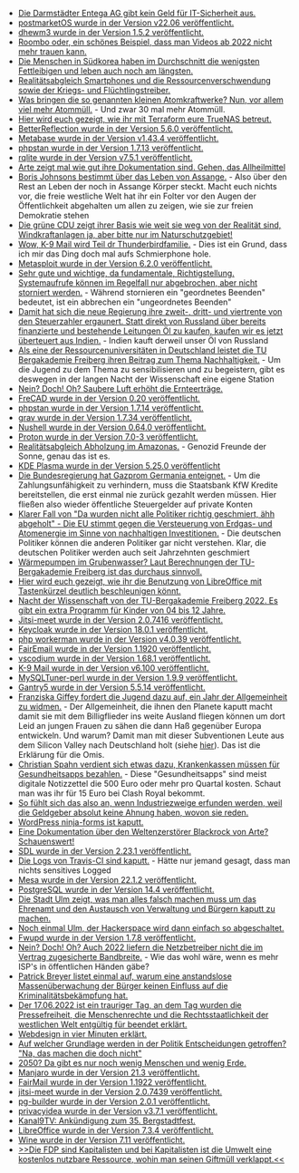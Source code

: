 * [Die Darmstädter Entega AG gibt kein Geld für IT-Sicherheit aus.](https://www.borncity.com/blog/2022/06/13/energieversorger-entega-ag-von-cyberangriff-betroffen/)
* [postmarketOS wurde in der Version v22.06 veröffentlicht.](https://postmarketos.org/blog/2022/06/12/v22.06-release/)
* [dhewm3 wurde in der Version 1.5.2 veröffentlicht.](https://github.com/dhewm/dhewm3/releases/tag/1.5.2)
* [Roombo oder, ein schönes Beispiel, dass man Videos ab 2022 nicht mehr trauen kann.](https://www.youtube.com/watch?v=71c80ab_TgQ)
* [Die Menschen in Südkorea haben im Durchschnitt die wenigsten Fettleibigen und leben auch noch am längsten.](https://www.youtube.com/watch?v=gbVaIaaFbyI)
* [Realitätsabgleich Smartphones und die Ressourcenverschwendung sowie der Kriegs- und Flüchtlingstreiber.](http://freibergeragenda21.de/aktionswoche-rund-ums-handy-und-ressourcen/)
* [Was bringen die so genannten kleinen Atomkraftwerke? Nun, vor allem viel mehr Atommüll.](https://www.sonnenseite.com/de/wissenschaft/kleine-reaktoren-verschaerfen-atommuell-problem/) - Und zwar 30 mal mehr Atommüll.
* [Hier wird euch gezeigt, wie ihr mit Terraform eure TrueNAS betreut.](https://opensource.com/article/22/6/terraform-truenas)
* [BetterReflection wurde in der Version 5.6.0 veröffentlicht.](https://github.com/Roave/BetterReflection/releases/tag/5.6.0)
* [Metabase wurde in der Version v1.43.4 veröffentlicht.](https://github.com/metabase/metabase/releases/tag/v0.43.3)
* [phpstan wurde in der Version 1.7.13 veröffentlicht.](https://github.com/phpstan/phpstan/releases/tag/1.7.13)
* [rqlite wurde in der Version v7.5.1 veröffentlicht.](https://github.com/rqlite/rqlite/releases/tag/v7.5.1)
* [Arte zeigt mal wie gut ihre Dokumentation sind. Gehen, das Allheilmittel](https://www.youtube.com/watch?v=zxWHMzyKsJA)
* [Boris Johnsons bestimmt über das Leben von Assange.](https://netzpolitik.org/2022/auslieferungsverfahren-boris-johnsons-innenministerin-hat-das-leben-von-assange-in-der-hand/) - Also über den Rest an Leben der noch in Assange Körper steckt. Macht euch nichts vor, die freie westliche Welt hat ihr ein Folter vor den Augen der Öffentlichkeit abgehalten um allen zu zeigen, wie sie zur freien Demokratie stehen
* [Die grüne CDU zeigt ihrer Basis wie weit sie weg von der Realität sind, Windkraftanlagen ja, aber bitte nur im Naturschutzgebiet!](https://www.sonnenseite.com/de/politik/habeck-plant-wind-ampel-und-laviert-beim-artenschutz/)
* [Wow, K-9 Mail wird Teil dr Thunderbirdfamilie.](https://lwn.net/Articles/897712/) - Dies ist ein Grund, dass ich mir das Ding doch mal aufs Schmierphone hole.
* [Metasploit wurde in der Version 6.2.0 veröffentlicht.](https://www.bleepingcomputer.com/news/security/metasploit-620-improves-credential-theft-smb-support-features-more/)
* [Sehr gute und wichtige, da fundamentale, Richtigstellung. Systemaufrufe können im Regelfall nur abgebrochen, aber nicht storniert werden.](https://utcc.utoronto.ca/~cks/space/blog/unix/SystemCallsNotCancellable) - Während stornieren ein "geordnetes Beenden" bedeutet, ist ein abbrechen ein "ungeordnetes Beenden"
* [Damit hat sich die neue Regierung ihre zweit-, dritt- und viertrente von den Steuerzahler ergaunert. Statt direkt von Russland über bereits finanzierte und bestehende Leitungen Öl zu kaufen, kaufen wir es jetzt überteuert aus Indien.](https://blog.fefe.de/?ts=9c599a67) - Indien kauft derweil unser Öl von Russland
* [Als eine der Ressourcenuniversitäten in Deutschland leistet die TU Bergakademie Freiberg ihren Beitrag zum Thema Nachhaltigkeit.](https://tu-freiberg.de/presse/nacht-der-wissenschaft-und-wirtschaft-zeigt-freiberger-beitrag-zu-weltweiter-nachhaltigkeit) - Um die Jugend zu dem Thema zu sensibilisieren und zu begeistern, gibt es deswegen in der langen Nacht der Wissenschaft eine eigene Station
* [Nein? Doch! Oh? Saubere Luft erhöht die Ernteerträge.](https://www.sonnenseite.com/de/wissenschaft/studie-weniger-luftverschmutzung-fuehrt-zu-hoeheren-ernteertraegen-fuehrt/)
* [FreCAD wurde in der Version 0.20 veröffentlicht.](https://www.phoronix.com/scan.php?page=news_item&px=FreeCAD-0.20-Released)
* [phpstan wurde in der Version 1.7.14 veröffentlicht.](https://github.com/phpstan/phpstan/releases/tag/1.7.14)
* [grav wurde in der Version 1.7.34 veröffentlicht.](https://github.com/getgrav/grav/releases/tag/1.7.34)
* [Nushell wurde in der Version 0.64.0 veröffentlicht.](https://github.com/nushell/nushell/releases/tag/0.64.0)
* [Proton wurde in der Version 7.0-3 veröffentlicht.](https://www.phoronix.com/scan.php?page=news_item&px=Proton-7.0-3-Released)
* [Realitätsabgleich Abholzung im Amazonas.](https://netzfrauen.org/2022/06/14/brazil-11/) - Genozid Freunde der Sonne, genau das ist es.
* [KDE Plasma wurde in der Version 5.25.0 veröffentlicht](https://lwn.net/Articles/897848/)
* [Die Bundesregierung hat Gazprom Germania enteignet.](https://blog.fefe.de/?ts=9c56667e) - Um die Zahlungsunfähigkeit zu verhindern, muss die Staatsbank KfW Kredite bereitstellen, die erst einmal nie zurück gezahlt werden müssen. Hier fließen also wieder öffentliche Steuergelder auf private Konten
* [Klarer Fall von "Da wurden nicht alle Politiker richtig geschmiert, ähh abgeholt" - Die EU stimmt gegen die Versteuerung von Erdgas- und Atomenergie im Sinne von nachhaltigen Investitionen.](https://www.sonnenseite.com/de/politik/eu-ausschuesse-lehnen-taxonomie-ab/) - Die deutschen Politiker können die anderen Politiker gar nicht verstehen. Klar, die deutschen Politiker werden auch seit Jahrzehnten geschmiert
* [Wärmepumpen im Grubenwasser? Laut Berechnungen der TU-Bergakademie Freiberg ist das durchaus sinnvoll.](https://tu-freiberg.de/presse/grubenwassernutzung-mit-waermepumpe-studie-bestaetigt-potenzial-fuer-kommunale-versorgung)
* [Hier wird euch gezeigt, wie ihr die Benutzung von LibreOffice mit Tastenkürzel deutlich beschleunigen könnt.](https://opensource.com/article/22/6/libreoffice-keyboard-shortcuts)
* [Nacht der Wissenschaft von der TU-Bergakademie Freiberg 2022. Es gibt ein extra Programm für Kinder von 04 bis 12 Jahre.](https://www.ndww-freiberg.de/programm/programm-fuer-kinder)
* [Jitsi-meet wurde in der Version 2.0.7416 veröffentlicht.](https://github.com/jitsi/jitsi-meet/releases/tag/stable/jitsi-meet_7416)
* [Keycloak wurde in der Version 18.0.1 veröffentlicht.](https://github.com/keycloak/keycloak/releases/tag/18.0.1)
* [php workerman wurde in der Version v4.0.39 veröffentlicht.](https://github.com/walkor/workerman/releases/tag/v4.0.39)
* [FairEmail wurde in der Version 1.1920 veröffentlicht.](https://github.com/M66B/FairEmail/releases/tag/1.1920)
* [vscodium wurde in der Version 1.68.1 veröffentlicht.](https://github.com/VSCodium/vscodium/releases/tag/1.68.1)
* [K-9 Mail wurde in der Version v6.100 veröffentlicht.](https://github.com/thundernest/k-9/releases/tag/6.100)
* [MySQLTuner-perl wurde in der Version 1.9.9 veröffentlicht.](https://github.com/major/MySQLTuner-perl/releases/tag/v1.9.9)
* [Gantry5 wurde in der Version 5.5.14 veröffentlicht.](https://github.com/gantry/gantry5/releases/tag/5.5.14)
* [Franziska Giffey fordert die Jugend dazu auf, ein Jahr der Allgemeinheit zu widmen.](https://blog.fefe.de/?ts=9c54834d) - Der Allgemeinheit, die ihnen den Planete kaputt macht damit sie mit dem Billigflieder ins weite Ausland fliegen können um dort Leid an jungen Frauen zu sähen die dann Haß gegenüber Europa entwickeln. Und warum? Damit man mit dieser Subventionen Leute aus dem Silicon Valley nach Deutschland holt (siehe [hier](https://blog.fefe.de/?ts=9c555db0)). Das ist die Erklärung für die Omis.
* [Christian Spahn verdient sich etwas dazu, Krankenkassen müssen für Gesundheitsapps bezahlen.](https://blog.fefe.de/?ts=9c55c80a) - Diese "Gesundheitsapps" sind meist digitale Notizzettel die 500 Euro oder mehr pro Quartal kosten. Schaut man was ihr für 15 Euro bei Clash Royal bekommt.
* [So fühlt sich das also an, wenn Industriezweige erfunden werden, weil die Geldgeber absolut keine Ahnung haben, wovon sie reden.](https://blog.fefe.de/?ts=9c55dd7c)
* [WordPress ninja-forms ist kaputt.](https://www.bleepingcomputer.com/news/security/730k-wordpress-sites-force-updated-to-patch-critical-plugin-bug/)
* [Eine Dokumentation über den Weltenzerstörer Blackrock von Arte? Schauenswert!](https://www.youtube.com/watch?v=C-MzdyL1_6w)
* [SDL wurde in der Version 2.23.1 veröffentlicht.](https://www.phoronix.com/scan.php?page=news_item&px=SDL-2.23.1-Released)
* [Die Logs von Travis-CI sind kaputt.](https://www.borncity.com/blog/2022/06/17/potenziell-mehr-als-770-millionen-logs-der-travis-ci-api-kompromittiert/) - Hätte nur jemand gesagt, dass man nichts sensitives Logged
* [Mesa wurde in der Version 22.1.2 veröffentlicht.](https://www.phoronix.com/scan.php?page=news_item&px=Mesa-22.1.2-Released)
* [PostgreSQL wurde in der Version 14.4 veröffentlicht.](https://www.postgresql.org/about/news/postgresql-144-released-2470/)
* [Die Stadt Ulm zeigt, was man alles falsch machen muss um das Ehrenamt und den Austausch von Verwaltung und Bürgern kaputt zu machen.](https://netzpolitik.org/2022/stadtverwaltung-ulm-an-peinlichkeit-kaum-zu-ueberbieten/)
* [Noch einmal Ulm, der Hackerspace wird dann einfach so abgeschaltet.](https://gesundheits-universum.de/msm-koerpereigener-schwefel/)
* [Fwupd wurde in der Version 1.7.8 veröffentlicht.](https://www.phoronix.com/scan.php?page=news_item&px=Fwupd-1.7.8-Released)
* [Nein? Doch! Oh? Auch 2022 liefern die Netzbetreiber nicht die im Vertrag zugesicherte Bandbreite.](https://netzpolitik.org/2022/breitbandmessung-netzbetreiber-liefern-weiter-nicht-die-versprochene-internetgeschwindigkeit/) - Wie das wohl wäre, wenn es mehr ISP's in öffentlichen Händen gäbe?
* [Patrick Breyer listet einmal auf, warum eine anstandslose Massenüberwachung der Bürger keinen Einfluss auf die Kriminalitätsbekämpfung hat.](https://www.patrick-breyer.de/warum-flaechendeckende-vorratsdatenspeicherung-keinen-einfluss-auf-die-kriminalitaetsbekaempfung-hat/)
* [Der 17.06.2022 ist ein trauriger Tag, an dem Tag wurden die Pressefreiheit, die Menschenrechte und die Rechtsstaatlichkeit der westlichen Welt entgültig für beendet erklärt.](https://netzpolitik.org/2022/auslieferung-von-julian-assange-angriff-auf-die-pressefreiheit-von-uns-allen/)
* [Webdesign in vier Minuten erklärt.](https://jgthms.com/web-design-in-4-minutes/)
* [Auf welcher Grundlage werden in der Politik Entscheidungen getroffen? "Na, das machen die doch nicht"](https://blog.fefe.de/?ts=9c535c46)
* [2050? Da gibt es nur noch wenig Menschen und wenig Erde.](https://netzfrauen.org/2022/06/18/climate-8/)
* [Manjaro wurde in der Version 21.3 veröffentlicht.](https://www.phoronix.com/scan.php?page=news_item&px=Manjaro-21.3-Released)
* [FairMail wurde in der Version 1.1922 veröffentlicht.](https://github.com/M66B/FairEmail/releases/tag/1.1922)
* [jitsi-meet wurde in der Version 2.0.7439 veröffentlicht.](https://github.com/jitsi/jitsi-meet/releases/tag/stable/jitsi-meet_7439)
* [pg-builder wurde in der Version 2.0.1 veröffentlicht.](https://github.com/sad-spirit/pg-builder/releases/tag/v2.0.1)
* [privacyidea wurde in der Version v3.7.1 veröffentlicht.](https://github.com/privacyidea/privacyidea/releases/tag/v3.7.1)
* [Kanal9TV: Ankündigung zum 35. Bergstadtfest.](https://www.youtube.com/watch?v=5MgtNzpLjO0)
* [LibreOffice wurde in der Version 7.3.4 veröffentlicht.](https://www.planet3dnow.de/cms/65683-libreoffice-7-3-4-community/)
* [Wine wurde in der Version 7.11 veröffentlicht.](https://www.phoronix.com/scan.php?page=news_item&px=Wine-7.11-Released)
* [>>Die FDP sind Kapitalisten und bei Kapitalisten ist die Umwelt eine kostenlos nutzbare Ressource, wohin man seinen Giftmüll verklappt.<<](https://blog.fefe.de/?ts=9c51c729)
